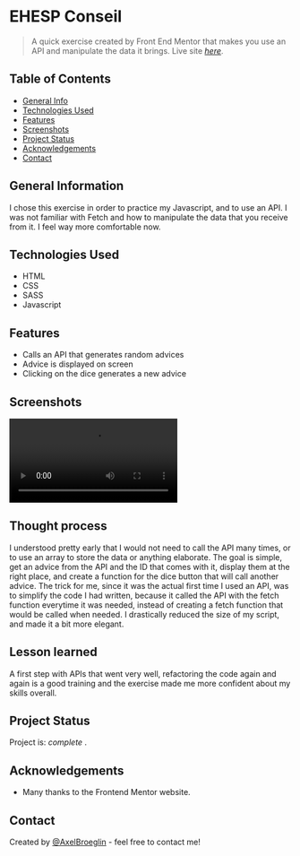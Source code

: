 # EHESP Conseil
> A quick exercise created by Front End Mentor that makes you use an API and manipulate the data it brings.
> Live site [_here_](https://axelbroeglin.dev/projects/advice-generator/project.html).

## Table of Contents
* [General Info](#general-information)
* [Technologies Used](#technologies-used)
* [Features](#features)
* [Screenshots](#screenshots)
* [Project Status](#project-status)
* [Acknowledgements](#acknowledgements)
* [Contact](#contact)


## General Information
I chose this exercise in order to practice my Javascript, and to use an API. I was not familiar with Fetch and how to manipulate the data that you receive from it. I feel way more comfortable now.


## Technologies Used
- HTML
- CSS
- SASS
- Javascript


## Features
- Calls an API that generates random advices
- Advice is displayed on screen
- Clicking on the dice generates a new advice


## Screenshots
![Example video](https://axelbroeglin.dev/images/ehesp-conseil.mp4)


## Thought process
I understood pretty early that I would not need to call the API many times, or to use an array to store the data or anything elaborate. The goal is simple, get an advice from the API and the ID that comes with it, display them at the right place, and create a function for the dice button that will call another advice.
The trick for me, since it was the actual first time I used an API, was to simplify the code I had written, because it called the API with the fetch function everytime it was needed, instead of creating a fetch function that would be called when needed. I drastically reduced the size of my script, and made it a bit more elegant.


## Lesson learned
A first step with APIs that went very well, refactoring the code again and again is a good training and the exercise made me more confident about my skills overall.


## Project Status
Project is:  _complete_ .


## Acknowledgements
- Many thanks to the Frontend Mentor website.


## Contact
Created by [@AxelBroeglin](https://www.axelbroeglin.dev/) - feel free to contact me!
